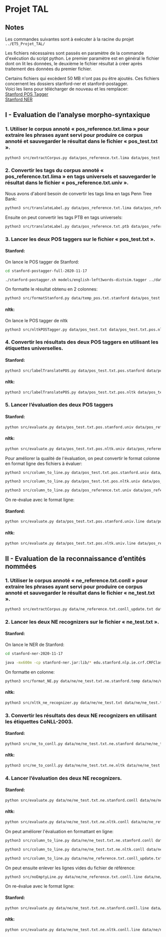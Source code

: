 # Projet TAL

## Notes
Les commandes suivantes sont à exécuter à la racine du projet ```../ET5_Projet_TAL/```

Les fichiers nécessaires sont passés en paramètre de la commande d'exécution du script python. Le premier paramètre est en général le fichier dont on lit les données, le deuxième le fichier résultat à créer après traitement des données du premier fichier.

Certains fichiers qui excèdent 50 MB n'ont pas pu être ajoutés. Ces fichiers concernent les dossiers stanford-ner et stanford-postagger.<br>
Voici les liens pour télécharger de nouveau et les remplacer:<br>
[Stanford POS Tagger](https://nlp.stanford.edu/software/tagger.shtml#Download)<br>
[Stanford NER](https://nlp.stanford.edu/software/CRF-NER.html#Download)


## I - Evaluation de l’analyse morpho-syntaxique
### 1. Utiliser le corpus annoté « pos_reference.txt.lima » pour extraire les phrases ayant servi pour produire ce corpus annoté et sauvegarder le résultat dans le fichier « pos_test.txt ».
```bash
python3 src/extractCorpus.py data/pos_reference.txt.lima data/pos_test.txt
```

### 2. Convertir les tags du corpus annoté « pos_reference.txt.lima » en tags universels et sauvegarder le résultat dans le fichier « pos_reference.txt.univ ».
Nous avons d'abord besoin de convertir les tags lima en tags Penn Tree Bank:<br>
```bash 
python3 src/translateLabel.py data/pos_reference.txt.lima data/pos_reference.txt.ptb data/POSTags_LIMA_PTB_Linux.txt
```

Ensuite on peut convertir les tags PTB en tags universels:<br>
```bash
python3 src/translateLabel.py data/pos_reference.txt.ptb data/pos_reference.txt.univ data/POSTags_PTB_Universal_Linux.txt
```

### 3. Lancer les deux POS taggers sur le fichier « pos_test.txt ».
#### Stanford:

On lance le POS tagger de Stanford:<br>
```bash
cd stanford-postagger-full-2020-11-17
```
```bash
./stanford-postagger.sh models/english-left3words-distsim.tagger ../data/pos_test.txt > ../data/temp_pos.txt.stanford
```

On formatte le résultat obtenu en 2 colonnes:<br>
```bash
python3 src/formatStanford.py data/temp_pos.txt.stanford data/pos_test.txt.pos.stanford
```

#### nltk:
On lance le POS tagger de nltk<br>
```bash
python3 src/nltkPOSTagger.py data/pos_test.txt data/pos_test.txt.pos.nltk
```

### 4. Convertir les résultats des deux POS taggers en utilisant les étiquettes universelles.

#### Stanford:
```bash
python3 src/labelTranslatePOS.py data/pos_test.txt.pos.stanford data/pos_test.txt.pos.stanford.univ data/POSTags_PTB_Universal_Linux.txt
```

#### nltk:
```bash
python3 src/labelTranslatePOS.py data/pos_test.txt.pos.nltk data/pos_test.txt.pos.nltk.univ data/POSTags_PTB_Universal_Linux.txt
```

### 5. Lancer l’évaluation des deux POS taggers
#### Stanford:
```bash
python src/evaluate.py data/pos_test.txt.pos.stanford.univ data/pos_reference.txt.univ
```

#### nltk:
```bash
python src/evaluate.py data/pos_test.txt.pos.nltk.univ data/pos_reference.txt.univ
```

Pour améliorer la qualité de l'évaluation, on peut convertir le format colonne en format ligne des fichiers à évaluer:<br>
```bash
python3 src/column_to_line.py data/pos_test.txt.pos.stanford.univ data/pos_test.txt.pos.stanford.univ.line
```
```bash
python3 src/column_to_line.py data/pos_test.txt.pos.nltk.univ data/pos_test.txt.pos.nltk.univ.line
```
```bash
python3 src/column_to_line.py data/pos_reference.txt.univ data/pos_reference.txt.univ.line
```

On re-évalue avec le format ligne:
#### Stanford:
```bash
python src/evaluate.py data/pos_test.txt.pos.stanford.univ.line data/pos_reference.txt.univ.line
```

#### nltk:
```bash
python src/evaluate.py data/pos_test.txt.pos.nltk.univ.line data/pos_reference.txt.univ.line
```

## II - Evaluation de la reconnaissance d’entités nommées
### 1. Utiliser le corpus annoté « ne_reference.txt.conll » pour extraire les phrases ayant servi pour produire ce corpus annoté et sauvegarder le résultat dans le fichier « ne_test.txt ».
```bash
python3 src/extractCorpus.py data/ne_reference.txt.conll_update.txt data/ne_test.txt
```

### 2. Lancer les deux NE recognizers sur le fichier « ne_test.txt ».

#### Stanford:
On lance le NER de Stanford:<br>
```bash
cd stanford-ner-2020-11-17
```

```bash
java -mx600m -cp stanford-ner.jar:lib/* edu.stanford.nlp.ie.crf.CRFClassifier -loadClassifier classifiers/english.all.3class.distsim.crf.ser.gz -textFile ../data/ne/ne_test.txt > ../data/ne/ne_test.txt.ne.stanford.temp
```  

On formatte en colonne:<br>
```bash
python3 src/format_NE.py data/ne/ne_test.txt.ne.stanford.temp data/ne/ne_test.txt.ne.stanford
```

#### nltk:
```bash
python3 src/nltk_ne_recognizer.py data/ne/ne_test.txt data/ne/ne_test.txt.ne.nltk
```  

### 3. Convertir les résultats des deux NE recognizers en utilisant les étiquettes CoNLL-2003.

#### Stanford:
```bash
python3 src/ne_to_conll.py data/ne/ne_test.txt.ne.stanford data/ne/ne_test.txt.ne.stanford.conll
```

#### nltk:
```bash
python3 src/ne_to_conll.py data/ne/ne_test.txt.ne.nltk data/ne/ne_test.txt.ne.nltk.conll
```
 
### 4. Lancer l’évaluation des deux NE recognizers.

#### Stanford:
```bash
python src/evaluate.py data/ne/ne_test.txt.ne.stanford.conll data/ne/ne_reference.txt.conll
```

#### nltk:
```bash
python src/evaluate.py data/ne/ne_test.txt.ne.nltk.conll data/ne/ne_reference.txt.conll
```

On peut améliorer l'évaluation en formattant en ligne:  
```bash
python3 src/column_to_line.py data/ne/ne_test.txt.ne.stanford.conll data/ne/ne_test.txt.ne.stanford.conll.line
```  
```bash
python3 src/column_to_line.py data/ne/ne_test.txt.ne.nltk.conll data/ne/ne_test.txt.ne.nltk.conll.line
```  
```bash
python3 src/column_to_line.py data/ne/ne_reference.txt.conll_update.txt data/ne/ne_reference.txt.conll.line
```

On peut ensuite enlever les lignes vides du fichier de référence:<br>
```bash
python3 src/noEmptyLine.py data/ne/ne_reference.txt.conll.line data/ne/ne_reference.txt.conll.line.noblank
```

On re-évalue avec le format ligne:

#### Stanford:
```bash
python src/evaluate.py data/ne/ne_test.txt.ne.stanford.conll.line data/ne/ne_reference.txt.conll.line.noblank
```

#### nltk:
```bash
python src/evaluate.py data/ne/ne_test.txt.ne.nltk.conll.line data/ne/ne_reference.txt.conll.line.noblank
```
